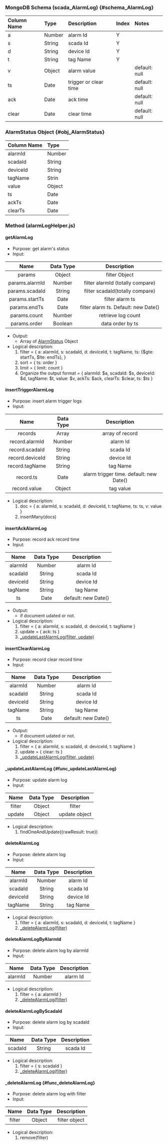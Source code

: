 ### MongoDB Schema \(scada\_AlarmLog\) {#schema_AlarmLog}

| Column Name | Type | Description | Index | Notes |
| :--- | :--- | :--- | :--- | :--- |
| a | Number | alarm Id | Y ||
| s | String | scada Id | Y ||
| d | String | device Id | Y ||
| t | String | tag Name | Y ||
| v | Object | alarm value || default: null |
| ts | Date | trigger or clear time || default: null |
| ack | Date | ack time || default: null|
| clear | Date | clear time || default: null|

### AlarmStatus Object {#obj_AlarmStatus}
| Column Name | Type |
| :--- | :--- |
| alarmId | Number |
| scadaId | String |
| deviceId | String |
| tagName | Strin
| value | Object |
| ts | Date |
| ackTs | Date |
| clearTs | Date|

### Method (alarmLogHelper.js)
#### getAlarmLog
* Purpose: get alarm's status
* Input:

| Name | Data Type | Description |
| :---: | :---: | :---: |
| params | Object | filter Object |
| params.alarmId | Number | filter alarmId (totally compare) |
| params.scadaId | String | filter scadaId(totally compare) |
| params.startTs | Date | filter alarm ts |
| params.endTs | Date | filter alarm ts. Default: new Date()|
| params.count | Number | retrieve log count|
| params.order | Boolean | data order by ts |

* Output:
  * Array of [AlarmStatus](#obj_AlarmStatus) Object
* Logical description:
  1. filter = {
    a: alarmId,
    s: scadaId,
    d: deviceId,
    t: tagName,
    ts: {$gte: startTs, $lte: endTs},
    }
  2. sort = {
    ts: order
    }
  3. limit = {
    limit: count
    }
  2. Organize the output format = {
    alarmId: $a,
    scadaId: $s,
    deviceId: $d,
    tagName: $t,
    value: $v,
    ackTs: $ack,
    clearTs: $clear,
    ts: $ts
    }
    
#### insertTriggerAlarmLog
* Purpose: insert alarm trigger logs
* Input:

| Name | Data Type | Description |
| :---: | :---: | :---: |
| records | Array | array of record |
| record.alarmId | Number | alarm Id |
| record.scadaId | String | scada Id |
| record.deviceId | String | device Id |
| record.tagName | String | tag Name |
| record.ts | Date | alarm trigger time. default: new Date() |
| record.value | Object | tag value |

* Logical description:
  1. doc = {
    a: alarmId,
    s: scadaId,
    d: deviceId,
    t: tagName,
    ts: ts,
    v: value
    }
  2. insertMany(docs)

#### insertAckAlarmLog
* Purpose: record ack record time
* Input:

| Name | Data Type | Description |
| :---: | :---: | :---: |
| alarmId | Number | alarm Id |
| scadaId | String | scada Id |
| deviceId | String | device Id |
| tagName | String | tag Name |
| ts | Date | default: new Date() |
* Output:
  * if document udated or not.
* Logical description:
  1. filter = {
    a: alarmId,
    s: scadaId,
    d: deviceId,
    t: tagName
    }
  2. update = {
    ack: ts
    }
  3. [_updateLastAlarmLog(filter, update)](#func_updateLastAlarmLog)

#### insertClearAlarmLog
* Purpose: record clear record time
* Input:

| Name | Data Type | Description |
| :---: | :---: | :---: |
| alarmId | Number | alarm Id |
| scadaId | String | scada Id |
| deviceId | String | device Id |
| tagName | String | tag Name |
| ts | Date | default: new Date() |
* Output:
  * if document udated or not.
* Logical description:
  1. filter = {
    a: alarmId,
    s: scadaId,
    d: deviceId,
    t: tagName
    }
  2. update = {
    clear: ts
    }
  3. [_updateLastAlarmLog(filter, update)](#func_updateLastAlarmLog)

#### _updateLastAlarmLog {#func_updateLastAlarmLog}
* Purpose: update alarm log
* Input:

| Name | Data Type | Description |
| :---: | :---: | :---: |
| filter | Object | filter |
| update | Object | update object |

* Logical description:
  1. findOneAndUpdate({rawResult: true})

#### deleteAlarmLog
* Purpose: delete alarm log
* Input:

| Name | Data Type | Description |
| :---: | :---: | :---: |
| alarmId | Number | alarm Id |
| scadaId | String | scada Id |
| deviceId | String | device Id |
| tagName | String | tag Name |

* Logical description:
  1. filter = {
    a: alarmId,
    s: scadaId,
    d: deviceId,
    t: tagName
    }
  2. [_deleteAlarmLog(filter)](#func_deleteAlarmLog)
  
#### deleteAlarmLogByAlarmId
* Purpose: delete alarm log by alarmId
* Input:

| Name | Data Type | Description |
| :---: | :---: | :---: |
| alarmId | Number | alarm Id |

* Logical description:
  1. filter = {
    a: alarmId
    }
  2. [_deleteAlarmLog(filter)](#func_deleteAlarmLog)

#### deleteAlarmLogByScadaId
* Purpose: delete alarm log by scadaId
* Input:

| Name | Data Type | Description |
| :---: | :---: | :---: |
| scadaId | String | scada Id |

* Logical description:
  1. filter = {
    s: scadaId
    }
  2. [_deleteAlarmLog(filter)](#func_deleteAlarmLog)

#### _deleteAlarmLog {#func_deleteAlarmLog}
* Purpose: delete alarm log with filter
* Input:

| Name | Data Type | Description |
| :---: | :---: | :---: |
| filter | Object | filter object |

* Logical description:
  1. remove(filter)


